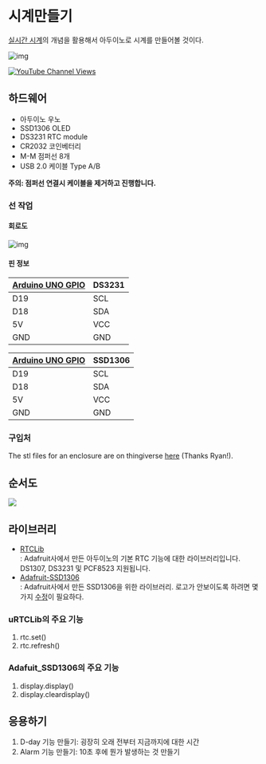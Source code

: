 # 시계만들기 

[실시간 시계](https://ko.wikipedia.org/wiki/%EC%8B%A4%EC%8B%9C%EA%B0%84_%EC%8B%9C%EA%B3%84)의 개념을 활용해서 아두이노로 시계를 만들어볼 것이다.


![img](https://nerdytechy.com/wp-content/uploads/2021/02/arduino-rtc-5-1024x677.png)

[![YouTube Channel Views](https://img.shields.io/youtube/channel/views/UCz5BOU9J9pB_O0B8-rDjCWQ?label=YouTube&style=social)](https://youtu.be/E6wkvTG2Ofs?si=k_IFc8MM8aGpZE7J)

## 하드웨어 

- 아두이노 우노  
- SSD1306 OLED
- DS3231 RTC module
- CR2032 코인베터리
- M-M 점퍼선 8개 
- USB 2.0 케이블 Type A/B


**주의: 점퍼선 연결시 케이블을 제거하고 진행합니다.**

### 선 작업 
#### 회로도
![img](/ppt/img/RTC_Arduino_fritzing.png)
#### 핀 정보
| [Arduino UNO GPIO](https://docs.arduino.cc/resources/pinouts/A000066-full-pinout.pdf) | DS3231 |
|-----------|------|
|   D19     | SCL  |
|   D18     | SDA  |
|   5V      | VCC  |
|   GND     | GND  |

| [Arduino UNO GPIO](https://docs.arduino.cc/resources/pinouts/A000066-full-pinout.pdf) | SSD1306 |
|-----------|------|
|   D19     | SCL  |
|   D18     | SDA  |
|   5V      | VCC  |
|   GND     | GND  |

### 구입처 

The stl files for an enclosure are on thingiverse [here](https://www.thingiverse.com/thing:6125748) (Thanks Ryan!).

## 순서도
[![](https://mermaid.ink/img/pako:eNptUj9PwkAU_yqXNxdCS8H2BhIDDiYaE3UyXRp6QhO4YmkTkZA4EEPEgQEjGiAMGBdNUMC4-IW44zt40BIVuKG9e78_92vfq0LWsQhgKJMLn9AsydhmzjWLBkVilUzXs7N2yaQe2nUt36bOJnB8mt4sHh3sZQwa1INnqI-kUkKA0b6SRvObKW8O1uGF9C-OVj5rDvNOnfdfEW92Z6M64oN7Np6I1zXvPwd8wRLcUIUXR8QfWiGFtbrr0t737Gu0uqzgOCUk80mDvTRYc4jYqMPG061BlsaB1Wz0vkjMn9r8421riv-phev8sbP9D7B2m98O5-07Nmjw3mQZPQz82WWD8CMJtQwKEhSJWzRtS3SyugAM8PKkSAzAYluwc17eAIPWBNH0PeekQrOAPdcnEvgly_RWbQd8bhbKokos23Pcw2A2liMigWjsmeP8csQZcBUuAcu6HtU0VdUUNSkruqJrElQAR2RZjcoJRY8lkrqaVNX4Tk2Cq6WHHI3H5ZhYWjKhJgRa-wEsOP1j?type=png)](https://mermaid.live/edit#pako:eNptUj9PwkAU_yqXNxdCS8H2BhIDDiYaE3UyXRp6QhO4YmkTkZA4EEPEgQEjGiAMGBdNUMC4-IW44zt40BIVuKG9e78_92vfq0LWsQhgKJMLn9AsydhmzjWLBkVilUzXs7N2yaQe2nUt36bOJnB8mt4sHh3sZQwa1INnqI-kUkKA0b6SRvObKW8O1uGF9C-OVj5rDvNOnfdfEW92Z6M64oN7Np6I1zXvPwd8wRLcUIUXR8QfWiGFtbrr0t737Gu0uqzgOCUk80mDvTRYc4jYqMPG061BlsaB1Wz0vkjMn9r8421riv-phev8sbP9D7B2m98O5-07Nmjw3mQZPQz82WWD8CMJtQwKEhSJWzRtS3SyugAM8PKkSAzAYluwc17eAIPWBNH0PeekQrOAPdcnEvgly_RWbQd8bhbKokos23Pcw2A2liMigWjsmeP8csQZcBUuAcu6HtU0VdUUNSkruqJrElQAR2RZjcoJRY8lkrqaVNX4Tk2Cq6WHHI3H5ZhYWjKhJgRa-wEsOP1j)


## 라이브러리  
- [RTCLib](https://github.com/adafruit/RTClib?tab=readme-ov-file)  
    : Adafruit사에서 만든 아두이노의 기본 RTC 기능에 대한 라이브러리입니다. DS1307, DS3231 및 PCF8523 지원됩니다.   
- [Adafruit-SSD1306](https://github.com/adafruit/Adafruit_SSD1306)  
    : Adafruit사에서 만든 SSD1306을 위한 라이브러리. 로고가 안보이도록 하려면 몇가지 [수정](https://www.youtube.com/watch?v=0xcp01De9so)이 필요하다.
### uRTCLib의 주요 기능 
1. rtc.set()
2. rtc.refresh() 

### Adafuit_SSD1306의 주요 기능  
1. display.display()
2. display.cleardisplay()

## 응용하기  
1. D-day 기능 만들기: 굉장히 오래 전부터 지금까지에 대한 시간
2. Alarm 기능 만들기: 10초 후에 뭔가 발생하는 것 만들기 




